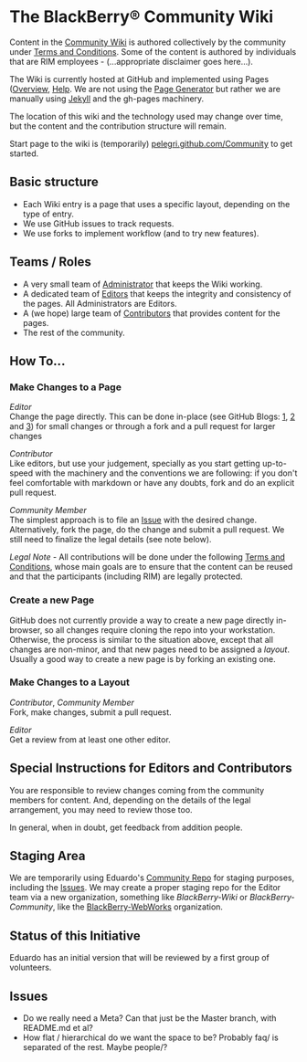 # The BlackBerry&reg; Community Wiki

<!-- temporarily removed
[Community Wiki](http://blackberry.github.com/Community)
-->
Content in the
[Community Wiki](http://pelegri.github.com/Community)
is authored collectively by the community under [Terms and Conditions](TBD).
Some of the content is authored by individuals that are RIM employees - 
(...appropriate disclaimer goes here...).

The Wiki is currently hosted at GitHub and implemented using Pages
([Overview](http://pages.github.com/), [Help](http://help.github.com/pages/).
We are not using the [Page Generator](https://github.com/blog/1081-instantly-beautiful-project-pages)
but rather we are manually using [Jekyll](http://github.com/mojombo/jekyll/) and the gh-pages machinery.

The location of this wiki and the technology used may change over time, but the content and the contribution structure
will remain.

<!-- temporarily removed
[blackberry.github.com/Community](http://blackberry.github.com/Community)
-->
Start page to the wiki is (temporarily)
[pelegri.github.com/Community](http://pelegri.github.com/Community)
to get started.

## Basic structure

* Each Wiki entry is a page that uses a specific layout, depending on the type of entry.
* We use GitHub issues to track requests.
* We use forks to implement workflow (and to try new features).

## Teams / Roles

* A very small team of [Administrator](TBD) that keeps the Wiki working.
* A dedicated team of [Editors](TBD) that keeps the integrity and consistency of the pages.   All Administrators are Editors.
* A (we hope) large team of [Contributors](TBD) that provides content for the pages.
* The rest of the community.

## How To...

### Make Changes to a Page

*Editor*  
Change the page directly. This can be done in-place
(see GitHub Blogs:
[1](https://github.com/blog/143-inline-file-editing),
[2](https://github.com/blog/844-forking-with-the-edit-button)
and [3](https://github.com/blog/905-edit-like-an-ace))
for small changes or through a fork and a pull request for larger changes

*Contributor*  
Like editors, but use your judgement, specially as you start getting up-to-speed with the machinery and the conventions we are
following: if you don't feel comfortable with markdown or have any doubts, fork and do an explicit pull request.

*Community Member*  
The simplest approach is to file an [Issue](https://github.com/blackberry/Community/issues) with the desired change.
Alternatively, fork the page, do the change and submit a pull request.
We still need to finalize the legal details (see note below).

*Legal Note* - All contributions will be done under the following [Terms and Conditions](TBD), whose
main goals are to ensure that the content can be reused and that the participants (including RIM) are
legally protected.
 
### Create a new Page

GitHub does not currently provide a way to create a
new page directly in-browser, so all changes require cloning the repo into your
workstation.  Otherwise, the process is similar to the situation above, except that all changes are non-minor,
and that new pages need to be assigned a _layout_.
Usually a good way to create a new page is by forking an existing one.


### Make Changes to a Layout

*Contributor*, *Community Member*  
Fork, make changes, submit a pull request.

*Editor*  
Get a review from at least one other editor.

## Special Instructions for Editors and Contributors

You are responsible to review changes coming from the community members for content.
And, depending on the details of the legal arrangement, you may need to review those too.

In general, when in doubt, get feedback from addition people.

## Staging Area

We are temporarily using Eduardo's [Community Repo](http://github.com/pelegri/Community) for staging purposes,
including the [Issues](https://github.com/pelegri/Community/issues).
We may create a proper staging repo for the Editor team via a new organization,
something like _BlackBerry-Wiki_ or _BlackBerry-Community_,
like the [BlackBerry-WebWorks](https://github.com/blackberry-webworks) organization.

## Status of this Initiative

Eduardo has an initial version that will be reviewed by a first group of volunteers.

## Issues

* Do we really need a Meta?  Can that just be the Master branch, with README.md et al?
* How flat / hierarchical do we want the space to be?  Probably faq/ is separated of the rest.  Maybe people/?

## 